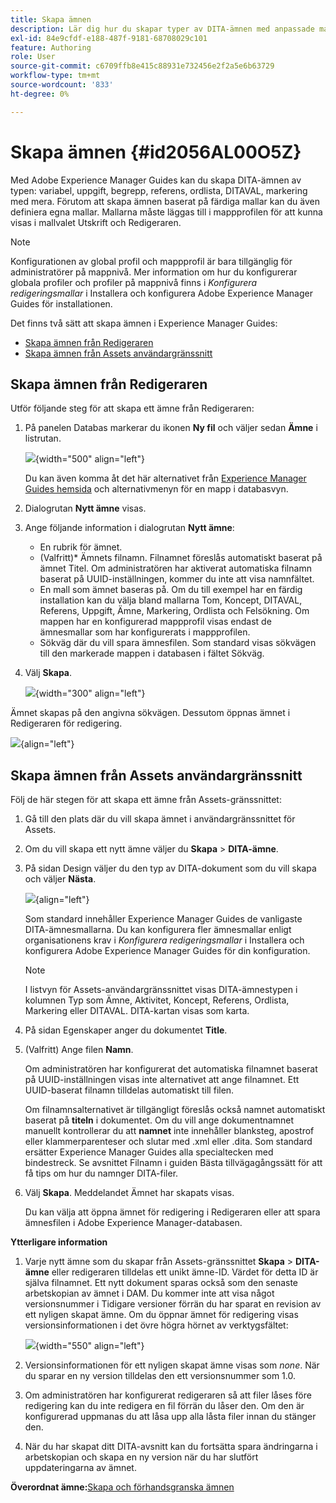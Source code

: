 ```yaml
---
title: Skapa ämnen
description: Lär dig hur du skapar typer av DITA-ämnen med anpassade mallar i Adobe Experience Manager Guides.
exl-id: 84e9cfdf-e188-487f-9181-68708029c101
feature: Authoring
role: User
source-git-commit: c6709ffb8e415c88931e732456e2f2a5e6b63729
workflow-type: tm+mt
source-wordcount: '833'
ht-degree: 0%

---
```


# Skapa ämnen {#id2056AL00O5Z}

Med Adobe Experience Manager Guides kan du skapa DITA-ämnen av typen: variabel, uppgift, begrepp, referens, ordlista, DITAVAL, markering med mera. Förutom att skapa ämnen baserat på färdiga mallar kan du även definiera egna mallar. Mallarna måste läggas till i mappprofilen för att kunna visas i mallvalet Utskrift och Redigeraren.

>[!NOTE]
>
> Konfigurationen av global profil och mappprofil är bara tillgänglig för administratörer på mappnivå. Mer information om hur du konfigurerar globala profiler och profiler på mappnivå finns i *Konfigurera redigeringsmallar* i Installera och konfigurera Adobe Experience Manager Guides för installationen.


Det finns två sätt att skapa ämnen i Experience Manager Guides:

- [Skapa ämnen från Redigeraren](#create-topics-from-the-editor)
- [Skapa ämnen från Assets användargränssnitt](#create-topics-from-the-assets-ui)

## Skapa ämnen från Redigeraren

Utför följande steg för att skapa ett ämne från Redigeraren:

1. På panelen Databas markerar du ikonen **Ny fil** och väljer sedan **Ämne** i listrutan.

   ![](images/create-topic-option.png){width="500" align="left"}

   Du kan även komma åt det här alternativet från [Experience Manager Guides hemsida](./intro-home-page.md) och alternativmenyn för en mapp i databasvyn.

2. Dialogrutan **Nytt ämne** visas.

3. Ange följande information i dialogrutan **Nytt ämne**:
   - En rubrik för ämnet.
   - \(Valfritt\)* Ämnets filnamn. Filnamnet föreslås automatiskt baserat på ämnet Titel. Om administratören har aktiverat automatiska filnamn baserat på UUID-inställningen, kommer du inte att visa namnfältet.
   - En mall som ämnet baseras på. Om du till exempel har en färdig installation kan du välja bland mallarna Tom, Koncept, DITAVAL, Referens, Uppgift, Ämne, Markering, Ordlista och Felsökning. Om mappen har en konfigurerad mappprofil visas endast de ämnesmallar som har konfigurerats i mappprofilen.
   - Sökväg där du vill spara ämnesfilen. Som standard visas sökvägen till den markerade mappen i databasen i fältet Sökväg.

4. Välj **Skapa**.

   ![](images/create-topic-dialog-new.png){width="300" align="left"}

Ämnet skapas på den angivna sökvägen. Dessutom öppnas ämnet i Redigeraren för redigering.

![](images/new-topic-editor.png){align="left"}

## Skapa ämnen från Assets användargränssnitt

Följ de här stegen för att skapa ett ämne från Assets-gränssnittet:

1. Gå till den plats där du vill skapa ämnet i användargränssnittet för Assets.

1. Om du vill skapa ett nytt ämne väljer du **Skapa** \> **DITA-ämne**.

1. På sidan Design väljer du den typ av DITA-dokument som du vill skapa och väljer **Nästa**.

   ![](images/create_dita_topic.png){align="left"}

   Som standard innehåller Experience Manager Guides de vanligaste DITA-ämnesmallarna. Du kan konfigurera fler ämnesmallar enligt organisationens krav i *Konfigurera redigeringsmallar* i Installera och konfigurera Adobe Experience Manager Guides för din konfiguration.

   >[!NOTE]
   >
   > I listvyn för Assets-användargränssnittet visas DITA-ämnestypen i kolumnen Typ som Ämne, Aktivitet, Koncept, Referens, Ordlista, Markering eller DITAVAL. DITA-kartan visas som karta.

1. På sidan Egenskaper anger du dokumentet **Title**.

1. \(Valfritt\) Ange filen **Namn**.

   Om administratören har konfigurerat det automatiska filnamnet baserat på UUID-inställningen visas inte alternativet att ange filnamnet. Ett UUID-baserat filnamn tilldelas automatiskt till filen.

   Om filnamnsalternativet är tillgängligt föreslås också namnet automatiskt baserat på **titeln** i dokumentet. Om du vill ange dokumentnamnet manuellt kontrollerar du att **namnet** inte innehåller blanksteg, apostrof eller klammerparenteser och slutar med .xml eller .dita. Som standard ersätter Experience Manager Guides alla specialtecken med bindestreck. Se avsnittet Filnamn i guiden Bästa tillvägagångssätt för att få tips om hur du namnger DITA-filer.

1. Välj **Skapa**. Meddelandet Ämnet har skapats visas.

   Du kan välja att öppna ämnet för redigering i Redigeraren eller att spara ämnesfilen i Adobe Experience Manager-databasen.

**Ytterligare information**

1. Varje nytt ämne som du skapar från Assets-gränssnittet **Skapa** \> **DITA-ämne** eller redigeraren tilldelas ett unikt ämne-ID. Värdet för detta ID är själva filnamnet. Ett nytt dokument sparas också som den senaste arbetskopian av ämnet i DAM. Du kommer inte att visa något versionsnummer i Tidigare versioner förrän du har sparat en revision av ett nyligen skapat ämne. Om du öppnar ämnet för redigering visas versionsinformationen i det övre högra hörnet av verktygsfältet:

   ![](images/topic-version-none_cs.png){width="550" align="left"}

2. Versionsinformationen för ett nyligen skapat ämne visas som *none*. När du sparar en ny version tilldelas den ett versionsnummer som 1.0.

3. Om administratören har konfigurerat redigeraren så att filer låses före redigering kan du inte redigera en fil förrän du låser den. Om den är konfigurerad uppmanas du att låsa upp alla låsta filer innan du stänger den.

4. När du har skapat ditt DITA-avsnitt kan du fortsätta spara ändringarna i arbetskopian och skapa en ny version när du har slutfört uppdateringarna av ämnet.

**Överordnat ämne:**&#x200B;[ Skapa och förhandsgranska ämnen](create-preview-topics.md)
